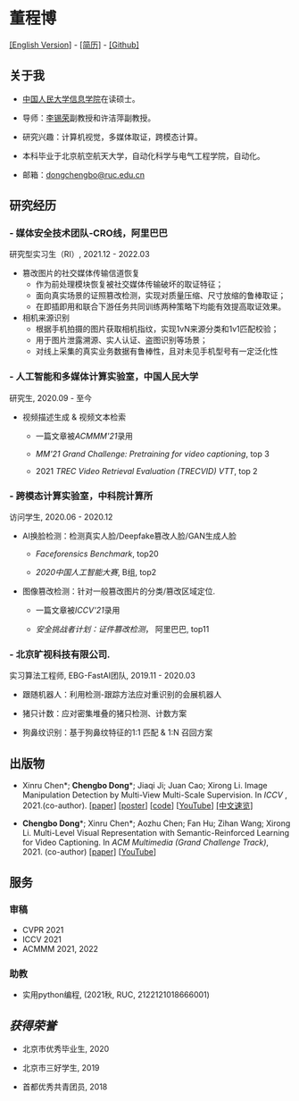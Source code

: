 # **董程博**
[[English Version]](index.md) - 
[[简历]](Chengbo_Dong_CV.pdf) - 
[[Github]](https://github.com/dong03/)

## **关于我**
- [中国人民大学信息学院](http://info.ruc.edu.cn/)在读硕士。

- 导师：[李锡荣](http://lixirong.net/)副教授和许洁萍副教授。

- 研究兴趣：计算机视觉，多媒体取证，跨模态计算。

- 本科毕业于北京航空航天大学，自动化科学与电气工程学院，自动化。

- 邮箱：dongchengbo@ruc.edu.cn

## **研究经历**
### - 媒体安全技术团队-CRO线，阿里巴巴
研究型实习生（RI）,  2021.12 - 2022.03
- 篡改图片的社交媒体传输信道恢复
    - 作为前处理模块恢复被社交媒体传输破坏的取证特征；
    - 面向真实场景的证照篡改检测，实现对质量压缩、尺寸放缩的鲁棒取证；
    - 在即插即用和联合下游任务共同训练两种策略下均能有效提高取证效果。
- 相机来源识别
    - 根据手机拍摄的图片获取相机指纹，实现1vN来源分类和1v1匹配校验；
    - 用于图片泄露溯源、实人认证、盗图识别等场景；
    - 对线上采集的真实业务数据有鲁棒性，且对未见手机型号有一定泛化性
### - 人工智能和多媒体计算实验室，中国人民大学
研究生,             2020.09 - 至今


- 视频描述生成 & 视频文本检索

    - 一篇文章被*ACMMM'21*录用

    - *MM'21 Grand Challenge: Pretraining for video captioning*, top 3
    
    - 2021 *TREC Video Retrieval Evaluation (TRECVID) VTT*, top 2

### - 跨模态计算实验室，中科院计算所
访问学生, 2020.06 - 2020.12

- AI换脸检测：检测真实人脸/Deepfake篡改人脸/GAN生成人脸

    - *Faceforensics Benchmark*,  top20

    - *2020中国人工智能大赛*, B组, top2

- 图像篡改检测：针对一般篡改图片的分类/篡改区域定位.

    - 一篇文章被*ICCV'21*录用

    - *安全挑战者计划：证件篡改检测*， 阿里巴巴, top11


### - 北京旷视科技有限公司.
实习算法工程师, EBG-FastAI团队, 2019.11 - 2020.03

- 跟随机器人：利用检测-跟踪方法应对重识别的会展机器人

- 猪只计数：应对密集堆叠的猪只检测、计数方案

- 狗鼻纹识别：基于狗鼻纹特征的1:1 匹配 & 1:N 召回方案

## **出版物**

- Xinru Chen\*; **Chengbo Dong**\*; Jiaqi Ji; Juan Cao; Xirong Li. Image Manipulation Detection by Multi-View Multi-Scale Supervision.
In *ICCV* , 2021.(co-author). [[paper](https://openaccess.thecvf.com/content/ICCV2021/papers/Chen_Image_Manipulation_Detection_by_Multi-View_Multi-Scale_Supervision_ICCV_2021_paper.pdf)] [[poster](mvssnet_poster.pdf)] [[code](https://github.com/dong03/MVSS-Net)] [[YouTube](https://youtu.be/TbZSklpYkeU)] [[中文速览]](https://mp.weixin.qq.com/s/Jkq2gQX-_Ss3kziIJU-oEg) 

- **Chengbo Dong**\*; Xinru Chen\*; Aozhu Chen; Fan Hu; Zihan Wang; Xirong Li. Multi-Level Visual Representation with Semantic-Reinforced Learning for Video Captioning. In *ACM Multimedia (Grand Challenge Track)*, 2021. (co-author) [[paper]](https://dl.acm.org/doi/10.1145/3474085.3479217) [[YouTube](https://youtu.be/jl-75Sz_QUw)]

## **服务**
### 审稿
- CVPR 2021
- ICCV 2021
- ACMMM 2021, 2022

### 助教
- 实用python编程, (2021秋, RUC, 2122121018666001)

## *获得荣誉*
- 北京市优秀毕业生, 2020

- 北京市三好学生, 2019

- 首都优秀共青团员, 2018